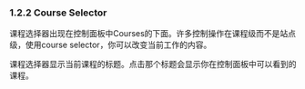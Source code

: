 ### 1.2.2 Course Selector

课程选择器出现在控制面板中Courses的下面。许多控制操作在课程级而不是站点级，使用course selector，你可以改变当前工作的内容。

课程选择器显示当前课程的标题。点击那个标题会显示你在控制面板中可以看到的课程。